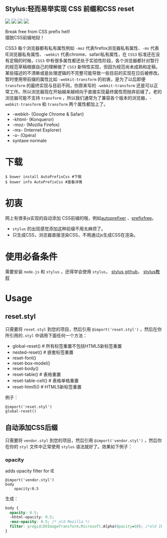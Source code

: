 Stylus:轻而易举实现 CSS 前缀和CSS reset 
-----

[![](https://img.shields.io/github/issues/jaywcjlove/AutoPrefixCSS.svg)](https://github.com/jaywcjlove/AutoPrefixCSS/issues) [![](https://img.shields.io/github/forks/jaywcjlove/AutoPrefixCSS.svg)](https://github.com/jaywcjlove/AutoPrefixCSS/network) [![](https://img.shields.io/github/stars/jaywcjlove/AutoPrefixCSS.svg)](https://github.com/jaywcjlove/AutoPrefixCSS/stargazers) [![](https://img.shields.io/github/release/jaywcjlove/AutoPrefixCSS.svg)](https://github.com/jaywcjlove/AutoPrefixCSS/releases)

Break free from CSS prefix hell!  
摆脱CSS前缀地狱！   

CSS3 每个浏览器都有私有属性例如 `-moz` 代表firefox浏览器私有属性、`-ms` 代表IE浏览器私有属性、`-webkit` 代表chrome、safari私有属性，在 `CSS3` 标准还在没有定稿的时候，`CSS3` 中有很多属性都还处于实验性阶段，各个浏览器都针对暂行的规范草稿根据自己的理解做了 `CSS3` 新特性实现，但因为规范尚未成熟和定稿，某些描述的不清晰或是处理逻辑的不完整可能导致一些目前的实现在日后被修改。暂时使用带前缀的属性比如 `-webkit-transform` 的初衷，是为了以后即便 `transform` 的最终实现与目前不同，你原来写的 `-webkit-transform` 还是可以正常工作。所以浏览器现在开始越来越倾向于直接实现最终属性而抛弃前缀了。老的浏览器可能不支持 `transform` ，所以我们通常为了兼容各个版本的浏览器，`-webkit-transform` 和 `transform` 两个属性都加上了。   


- -webkit- (Google Chrome & Safari)
- -khtml- (Konqueror)
- -moz- (Mozilla Firefox)
- -ms- (Internet Explorer)
- -o- (Opéra)
- syntaxe normale

# 下载

```shell
$ bower install AutoPrefixCss #下载
$ bower info AutoPrefixCss #查看详情
```

# 初衷

网上有很多js实现的自动添加 CSS前缀的哦，例如[autoprefixer](https://github.com/postcss/autoprefixer) 、[prefixfree](http://leaverou.github.com/prefixfree/)。  

* `stylus` 的出现感觉添加这种前缀不用太麻烦了。
* 只生成CSS，浏览器直接渲染CSS，不用通过js生成CSS在渲染。


# 使用必备条件

需要安装 `node.js` 和 `stylus` ，还得学会使用 `stylus`， [stylus github](https://github.com/stylus/stylus)， [stylus教程](http://jslite.io/2015/04/27/stylus%E8%8F%9C%E9%B8%9F%E5%85%A5%E9%97%A8%E4%BD%BF%E7%94%A8%E6%96%B9%E6%B3%95/)

# Usage

## reset.styl
只需要将 `reset.styl` 到您的项目，然后引用 `@import('reset.styl')` ，然后在你所引用的`.styl` 中调用下面任何一个方法：

 - global-reset() # 所有标签重置不包括HTML5新标签重置
 - nested-reset() # 嵌套标签重置
 - reset-font()
 - reset-box-model()
 - reset-body()
 - reset-table() # 表格重置
 - reset-table-cell() # 表格单格重置
 - reset-html5() # HTML5新标签重置

例子：  

```
@import('reset.styl')
global-reset()
```


## 自动添加CSS后缀
只需要将 `vendor.styl` 到您的项目，然后引用 `@import('vendor.styl')` ，然后你在你的 `styl` 文件中正常使用 `stylus` 语法就好了。效果如下例子：

### opacity
adds opacity filter for IE

```stylus
@import('vendor.styl')
body
    opacity:0.5
```

生成：

```css
body {
  opacity: 0.5;
  -khtml-opacity: 0.5;
  -moz-opacity: 0.5; /* old Mozilla */
  filter: progid:DXImageTransform.Microsoft.Alpha(Opacity=50); /*old IE */
}
```
